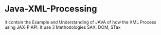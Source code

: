 # Java-XML-Processing
It contain the Example and Understanding of JAVA of how the XML Process using JAX-P API. It use 3 Methodologies SAX, DOM, STax
